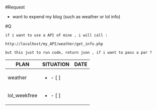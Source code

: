 #Request
- want to expend my blog (such as weather or lol info)

#Q
```
if i want to use a API of mine , i will call :

http://localhost/my_API/weather/get_info.php

but this just to run code, return json , if i want to pass a par ?
```

|PLAN|SITUATION|DATE|
|----|---------|----|
|weather|<ul><li>- [ ] </li></ul>||
|lol_weekfree|<ul><li>- [ ] </li></ul>||

